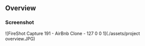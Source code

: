 ## Overview

### Screenshot

![FireShot Capture 191 - AirBnb Clone - 127 0 0 1](./assets/project overview.JPG)

